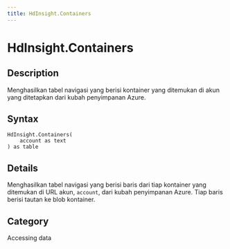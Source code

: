 ```yaml
---
title: HdInsight.Containers
---
```


# HdInsight.Containers


## Description

Menghasilkan tabel navigasi yang berisi kontainer yang ditemukan di akun yang ditetapkan dari kubah penyimpanan Azure.


## Syntax

```powerquery
HdInsight.Containers(
    account as text
) as table
```


## Details

Menghasilkan tabel navigasi yang berisi baris dari tiap kontainer yang ditemukan di URL akun, <code>account</code>, dari kubah penyimpanan Azure. Tiap baris berisi tautan ke blob kontainer.



## Category
Accessing data

